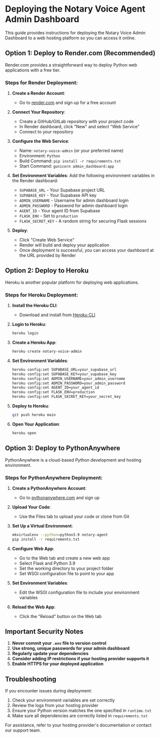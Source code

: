 # Deploying the Notary Voice Agent Admin Dashboard

This guide provides instructions for deploying the Notary Voice Admin Dashboard to a web hosting platform so you can access it online.

## Option 1: Deploy to Render.com (Recommended)

Render.com provides a straightforward way to deploy Python web applications with a free tier.

### Steps for Render Deployment:

1. **Create a Render Account**:
   - Go to [render.com](https://render.com) and sign up for a free account

2. **Connect Your Repository**:
   - Create a GitHub/GitLab repository with your project code
   - In Render dashboard, click "New" and select "Web Service"
   - Connect to your repository

3. **Configure the Web Service**:
   - Name: `notary-voice-admin` (or your preferred name)
   - Environment: `Python`
   - Build Command: `pip install -r requirements.txt`
   - Start Command: `gunicorn admin_dashboard:app`
   
4. **Set Environment Variables**:
   Add the following environment variables in the Render dashboard:
   - `SUPABASE_URL` - Your Supabase project URL
   - `SUPABASE_KEY` - Your Supabase API key
   - `ADMIN_USERNAME` - Username for admin dashboard login
   - `ADMIN_PASSWORD` - Password for admin dashboard login
   - `AGENT_ID` - Your agent ID from Supabase
   - `FLASK_ENV` - Set to `production`
   - `FLASK_SECRET_KEY` - A random string for securing Flask sessions

5. **Deploy**:
   - Click "Create Web Service"
   - Render will build and deploy your application
   - Once deployment is successful, you can access your dashboard at the URL provided by Render

## Option 2: Deploy to Heroku

Heroku is another popular platform for deploying web applications.

### Steps for Heroku Deployment:

1. **Install the Heroku CLI**:
   - Download and install from [Heroku CLI](https://devcenter.heroku.com/articles/heroku-cli)

2. **Login to Heroku**:
   ```bash
   heroku login
   ```

3. **Create a Heroku App**:
   ```bash
   heroku create notary-voice-admin
   ```

4. **Set Environment Variables**:
   ```bash
   heroku config:set SUPABASE_URL=your_supabase_url
   heroku config:set SUPABASE_KEY=your_supabase_key
   heroku config:set ADMIN_USERNAME=your_admin_username
   heroku config:set ADMIN_PASSWORD=your_admin_password
   heroku config:set AGENT_ID=your_agent_id
   heroku config:set FLASK_ENV=production
   heroku config:set FLASK_SECRET_KEY=your_secret_key
   ```

5. **Deploy to Heroku**:
   ```bash
   git push heroku main
   ```

6. **Open Your Application**:
   ```bash
   heroku open
   ```

## Option 3: Deploy to PythonAnywhere

PythonAnywhere is a cloud-based Python development and hosting environment.

### Steps for PythonAnywhere Deployment:

1. **Create a PythonAnywhere Account**:
   - Go to [pythonanywhere.com](https://www.pythonanywhere.com) and sign up

2. **Upload Your Code**:
   - Use the Files tab to upload your code or clone from Git

3. **Set Up a Virtual Environment**:
   ```bash
   mkvirtualenv --python=python3.9 notary-agent
   pip install -r requirements.txt
   ```

4. **Configure Web App**:
   - Go to the Web tab and create a new web app
   - Select Flask and Python 3.9
   - Set the working directory to your project folder
   - Set WSGI configuration file to point to your app

5. **Set Environment Variables**:
   - Edit the WSGI configuration file to include your environment variables

6. **Reload the Web App**:
   - Click the "Reload" button on the Web tab

## Important Security Notes

1. **Never commit your `.env` file to version control**
2. **Use strong, unique passwords for your admin dashboard**
3. **Regularly update your dependencies**
4. **Consider adding IP restrictions if your hosting provider supports it**
5. **Enable HTTPS for your deployed application**

## Troubleshooting

If you encounter issues during deployment:

1. Check your environment variables are set correctly
2. Review the logs from your hosting provider
3. Ensure your Python version matches the one specified in `runtime.txt`
4. Make sure all dependencies are correctly listed in `requirements.txt`

For assistance, refer to your hosting provider's documentation or contact our support team. 